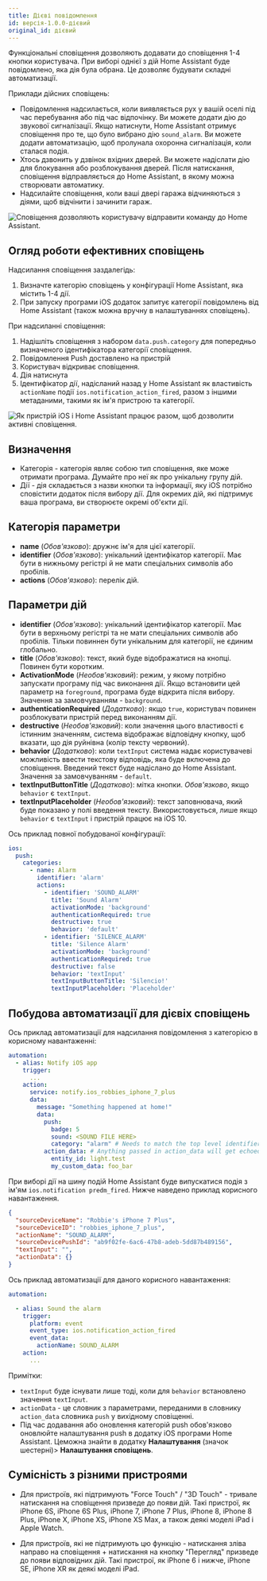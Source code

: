 ```yaml
---
title: Дієві повідомлення
id: версія-1.0.0-дієвий
original_id: дієвий
---
```


Функціональні сповіщення дозволяють додавати до сповіщення 1-4 кнопки користувача. При виборі однієї з дій Home Assistant буде повідомлено, яка дія була обрана. Це дозволяє будувати складні автоматизації.

Приклади дійсних сповіщень:

* Повідомлення надсилається, коли виявляється рух у вашій оселі під час перебування або під час відпочінку. Ви можете додати дію до звукової сигналізації. Якщо натиснути, Home Assistant отримує сповіщення про те, що було вибрано дію `sound_alarm`. Ви можете додати автоматизацію, щоб пролунала охоронна сигналізація, коли сталася подія.
* Хтось дзвонить у дзвінок вхідних дверей. Ви можете надіслати дію для блокування або розблокування дверей. Після натискання, сповіщення відправляється до Home Assistant, в якому можна створювати автоматику.
* Надсилайте сповіщення, коли ваші двері гаража відчиняються з діями, щоб відчінити і зачинити гараж.

![Сповіщення дозволяють користувачу відправити команду до Home Assistant.](assets/ios/actions.png)

## Огляд роботи ефективних сповіщень

Надсилання сповіщення заздалегідь:

1. Визначте категорію сповіщень у конфігурації Home Assistant, яка містить 1-4 дії.
2. При запуску програми iOS додаток запитує категорії повідомлень від Home Assistant (також можна вручну в налаштуваннях сповіщень).

При надсиланні сповіщення:

1. Надішліть сповіщення з набором `data.push.category` для попередньо визначеного ідентифікатора категорії сповіщення.
2. Повідомлення Push доставлено на пристрій
3. Користувач відкриває сповіщення.
4. Дія натиснута
5. Ідентифікатор дії, надісланий назад у Home Assistant як властивість `actionName` події `ios.notification_action_fired`, разом з іншими метаданими, такими як ім'я пристрою та категорії.

![Як пристрій iOS і Home Assistant працює разом, щоб дозволити активні сповіщення.](assets/NotificationActionFlow.png)

## Визначення

* Категорія - категорія являє собою тип сповіщення, яке може отримати програма. Думайте про неї як про унікальну групу дій.
* Дії - дія складається з назви кнопки та інформації, яку iOS потрібно сповістити додаток після вибору дії. Для окремих дій, які підтримує ваша програма, ви створюєте окремі об'єкти дії.

## Категорія параметри

* **name** (*Обов'язково*): дружнє ім'я для цієї категорії.
* **identifier** (*Обов'язково*): унікальний ідентифікатор категорії. Має бути в нижньому регістрі й не мати спеціальних символів або пробілів.
* **actions** (*Обов'язково*): перелік дій.

## Параметри дій

* **identifier** (*Обов'язково*): унікальний ідентифікатор категорії. Має бути в верхньому регістрі та не мати спеціальних символів або пробілів. Тільки повиннен бути унікальним для категорії, не єдиним глобально.
* **title** (*Обов'язково*): текст, який буде відображатися на кнопці. Повинен бути коротким.
* **ActivationMode** (*Необов'язковий*): режим, у якому потрібно запускати програму під час виконання дії. Якщо встановити цей параметр на `foreground`, програма буде відкрита після вибору. Значення за замовчуванням - `background`.
* **authenticationRequired** (*Додатково*): якщо `true`, користувач повинен розблокувати пристрій перед виконанням дії.
* **destructive** (*Необов'язковий*): коли значення цього властивості є істинним значенням, система відображає відповідну кнопку, щоб вказати, що дія руйнівна (колір тексту червоний).
* **behavior** (*Додатково*): коли `textInput` система надає користувачеві можливість ввести текстову відповідь, яка буде включена до сповіщення. Введений текст буде надіслано до Home Assistant. Значення за замовчуванням - `default`.
* **textInputButtonTitle** (*Додатково*): мітка кнопки. *Обов'язково*, якщо `behavior` є `textInput`.
* **textInputPlaceholder** (*Необов'язковий*): текст заповнювача, який буде показано у полі введення тексту. Використовується, лише якщо `behavior` є `textInput` і пристрій працює на iOS 10.

Ось приклад повної побудованої конфігурації:

```yaml
ios:
  push:
    categories:
      - name: Alarm
        identifier: 'alarm'
        actions:
          - identifier: 'SOUND_ALARM'
            title: 'Sound Alarm'
            activationMode: 'background'
            authenticationRequired: true
            destructive: true
            behavior: 'default'
          - identifier: 'SILENCE_ALARM'
            title: 'Silence Alarm'
            activationMode: 'background'
            authenticationRequired: true
            destructive: false
            behavior: 'textInput'
            textInputButtonTitle: 'Silencio!'
            textInputPlaceholder: 'Placeholder'
```

## Побудова автоматизації для дієвіх сповіщень

Ось приклад автоматизації для надсилання повідомлення з категорією в корисному навантаженні:

```yaml
automation:
  - alias: Notify iOS app
    trigger:
      ...
    action:
      service: notify.ios_robbies_iphone_7_plus
      data:
        message: "Something happened at home!"
        data:
          push:
            badge: 5
            sound: <SOUND FILE HERE>
            category: "alarm" # Needs to match the top level identifier you used in the ios configuration
          action_data: # Anything passed in action_data will get echoed back to Home Assistant.
            entity_id: light.test
            my_custom_data: foo_bar
```

При виборі дії на шину подій Home Assistant буде випускатися подія з ім'ям `ios.notification predm_fired`. Нижче наведено приклад корисного навантаження.

```json
{
  "sourceDeviceName": "Robbie's iPhone 7 Plus",
  "sourceDeviceID": "robbies_iphone_7_plus",
  "actionName": "SOUND_ALARM",
  "sourceDevicePushId": "ab9f02fe-6ac6-47b8-adeb-5dd87b489156",
  "textInput": "",
  "actionData": {}
}
```

Ось приклад автоматизації для даного корисного навантаження:

```yaml
automation:

  - alias: Sound the alarm
    trigger:
      platform: event
      event_type: ios.notification_action_fired
      event_data:
        actionName: SOUND_ALARM
    action:
      ...
```

Примітки:

* `textInput` буде існувати лише тоді, коли для `behavior` встановлено значення `textInput`.
* `actionData` - це словник з параметрами, переданими в словнику `action_data` словника `push` у вихідному сповіщенні.
* Під час додавання або оновлення категорій push обов'язково оновлюйте налаштування push в додатку iOS програми Home Assistant. Цеможна знайти в додатку **Налаштування** (значок шестерні)> **Налаштування сповіщень**.

## Сумісність з різними пристроями

* Для пристроїв, які підтримують "Force Touch" / "3D Touch" - тривале натискання на сповіщення призведе до появи дій. Такі пристрої, як iPhone 6S, iPhone 6S Plus, iPhone 7, iPhone 7 Plus, iPhone 8, iPhone 8 Plus, iPhone X, iPhone XS, iPhone XS Max, а також деякі моделі iPad і Apple Watch.

* Для пристроїв, які не підтримують цю функцію - натискання зліва направо на сповіщення + натискання на кнопку "Перегляд" призведе до появи відповідних дій. Такі пристрої, як iPhone 6 і нижче, iPhone SE, iPhone XR як деякі моделі iPad.